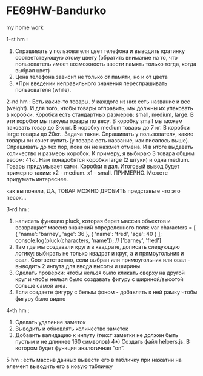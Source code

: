 # FE69HW-Bandurko
my home work


1-st hm :
1) Спрашивать у пользователя цвет телефона и выводить кратинку соответствующую этому цвету (обратить внимание на то, что пользователь имеет возможность ввести память только тогда, когда выбрал цвет)
2) Цена телефона зависит не только от памяти, но и от цвета
3) *При введении неправильного значения переспрашивать пользователя (while).

2-nd hm :
Есть какие-то товары. У каждого из них есть название и вес (weight). И для того, чтобы товары отправить, мы должны их упаковать в коробки. Коробки есть стандартных размеров: small, medium, large. В эти коробки мы пакуем товары по весу. В коробку small мы можем паковать товар до 3-х кг. В коробку medium товары до 7 кг. В коробки large товары до 20кг.. Задача такая. Спрашивать у пользователя, какие товары он хочет купить (у товара есть название, как писалось выше). Спрашивать до тех пор, пока он не нажмет отмена. И в итоге выдавать количество и размеры коробок. К примеру, я выбираю 3 товара общим весом: 41кг. Нам понадобятся коробки large (2 штуки) и одна medium.
Товары придумывает сами. Коробки я дал. Итоговый вывод будет примерно таким: x2 - medium. x1 - small. ПРИМЕРНО. Можете придумать интереснее.

как вы поняли, ДА, ТОВАР МОЖНО ДРОБИТЬ
представьте что это песок...

3-rd hm :
1) написать функцию pluck, которая берет массив объектов и возвращает массив значений определенного поля:
var characters = [
{ 'name': 'barney', 'age': 36 },
{ 'name': 'fred', 'age': 40 }
];
console.log(pluck(characters, 'name')); // ['barney', 'fred']
2) Там где мы создавали круги в квадрате, дописать следующую логику: выбирать не только квадрат и круг, а и прямоугольник и овал. Соответственно, если выбран или прямоугольник или овал - выводить 2 инпута для ввода высоты и ширины.
3) Сделать проверки: чтобы нельзя было кликать сверху на другой круг и чтобы нельзя было создавать фигуру с шириной/высотой больше самой area.
4) Если создаете фигуру с белым фоном - добавлять к ней рамку чтобы фигуру было видно

4-th hm :
1) Сделать удаление заметок
2) Выводить и обновлять количество заметок
3) Добавить валидацию к инпуту (текст заметки не должен быть пустым и не длиннее 160 символов)
4*) Создать файл helpers.js. В котором будет функция аналогичная “on”.

5 hm :
есть массив данных
вывести его в табличку
при нажатии на елемент выводить его в новую табличку
